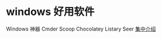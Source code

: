 # windows 好用软件

Windows 神器 Cmder Scoop Chocolatey Listary Seer
[集中介绍](https://blog.csdn.net/u013205877/article/details/78993311)  






